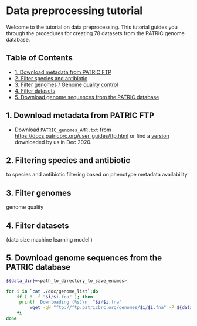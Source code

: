 # Data preprocessing tutorial
Welcome to the tutorial on data preprocessing. This tutorial guides you through the procedures for creating 78 datasets from the PATRIC genome database.

## Table of Contents
- [1. Download metadata from PATRIC FTP](#1) 
- [2. Filter species and antibiotic](#2) 
- [3. Filter genomes / Genome quality control](#3)
- [4. Filter datasets](#4)
- [5. Download genome sequences from the PATRIC database](#5)

## <a name="1"></a>1. Download metadata from PATRIC FTP
- Download `PATRIC_genomes_AMR.txt` from https://docs.patricbrc.org/user_guides/ftp.html or find a  <a href="https://github.com/hzi-bifo/AMR_benchmarking/blob/main/data/PATRIC/PATRIC_genomes_AMR.txt">version</a> downloaded by us in Dec 2020.

## <a name="2"></a>2. Filtering species and antibiotic

 to species and antibiotic filtering based on phenotype metadata availability

## <a name="3"></a>3. Filter genomes

genome quality




## <a name="4"></a>4. Filter datasets


 (data size machine learning model )


## <a name="5"></a>5. Download genome sequences from the PATRIC database

```sh
${data_dir}=<path_to_directory_to_save_enomes>

for i in `cat ./doc/genome_list`;do
    if [ ! -f "$i/$i.fna" ]; then
	 printf 'Downloading (%s)\n' "$i/$i.fna"
         wget -qN "ftp://ftp.patricbrc.org/genomes/$i/$i.fna" -P ${data_dir}
    fi
done
```

